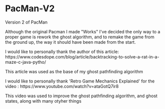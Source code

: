 # PacMan-V2
Version 2 of PacMan

<p>Although the original Pacman I made "Works" I've decided the only way to a proper game is rework the ghost algorithm, and to remake the game from the ground up, the way it should have been made from the start. </p>

<p>I would like to personally thank the author of this article: https://www.codesdope.com/blog/article/backtracking-to-solve-a-rat-in-a-maze-c-java-pytho/ </p>
<p>This article was used as the base of my ghost pathfinding algorithm</p>

<p>I would like to personally thank 'Retro Game Mechanics Explained' for the video : https://www.youtube.com/watch?v=ataGotQ7ir8</p>
<p>This video was used to improve the ghost pathfinding algorithm, and ghost states, along with many otyher things</p>


